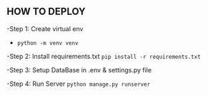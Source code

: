 ## HOW TO DEPLOY

-Step 1: Create virtual env
- `python -m venv venv`

-Step 2: Install requirements.txt
`pip install -r requirements.txt`

-Step 3: Setup DataBase in .env & settings.py file

-Step 4: Run Server
`python manage.py runserver`

